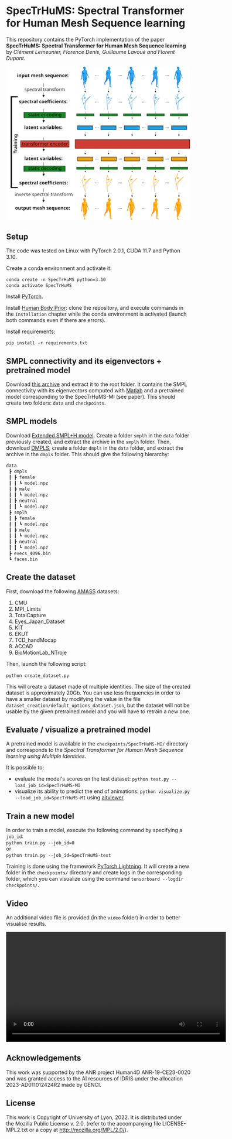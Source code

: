 # SpecTrHuMS: Spectral Transformer for Human Mesh Sequence learning

This repository contains the PyTorch implementation of the paper **SpecTrHuMS: Spectral Transformer for Human Mesh Sequence learning** by *Clément Lemeunier, Florence Denis, Guillaume Lavoué and Florent Dupont*.

<p align="center">
<img src="images/graphical_abstract.jpg" alt="graphical_abstract" width="500"/>
</p>

## Setup

The code was tested on Linux with PyTorch 2.0.1, CUDA 11.7 and Python 3.10.

Create a conda environment and activate it:
```
conda create -n SpecTrHuMS python=3.10
conda activate SpecTrHuMS
```

Install [PyTorch](https://pytorch.org/get-started/locally/).

Install [Human Body Prior](https://github.com/nghorbani/human_body_prior): clone the repository, and execute commands in the `Installation` chapter while the conda environment is activated (launch both commands even if there are errors).

Install requirements:
```
pip install -r requirements.txt
```

## SMPL connectivity and its eigenvectors + pretrained model

Download [this archive](https://drive.google.com/file/d/1blzKhIiMS630qI8t1YaaNYdWZhYt1Rmb/view?usp=sharing) and extract it to the root folder. It contains the SMPL connectivity with its eigenvectors computed with [Matlab](https://fr.mathworks.com/products/matlab.html) and a pretrained model corresponding to the SpecTrHuMS-MI (see paper). This should create two folders: `data` and `checkpoints`.

## SMPL models

Download [Extended SMPL+H model](https://psfiles.is.tuebingen.mpg.de/downloads/mano/smplh-tar-xz). Create a folder `smplh` in the `data` folder previously created, and extract the archive in the `smplh` folder. Then, download [DMPLS](https://download.is.tue.mpg.de/download.php?domain=smpl&sfile=dmpls.tar.xz), create a folder `dmpls` in the `data` folder, and extract the archive in the `dmpls` folder. This should give the following hierarchy:

```
data
 ┣ dmpls
 ┃ ┣ female
 ┃ ┃ ┗ model.npz
 ┃ ┣ male
 ┃ ┃ ┗ model.npz
 ┃ ┣ neutral
 ┃ ┃ ┗ model.npz
 ┣ smplh
 ┃ ┣ female
 ┃ ┃ ┗ model.npz
 ┃ ┣ male
 ┃ ┃ ┗ model.npz
 ┃ ┣ neutral
 ┃ ┃ ┗ model.npz
 ┣ evecs_4096.bin
 ┗ faces.bin
```

## Create the dataset

First, download the following [AMASS](https://amass.is.tue.mpg.de/download.php) datasets: 

1. CMU 
1. MPI_Limits 
1. TotalCapture 
1. Eyes_Japan_Dataset 
1. KIT 
1. EKUT 
1. TCD_handMocap 
1. ACCAD 
1. BioMotionLab_NTroje

Then, launch the following script: 

```python create_dataset.py```

This will create a dataset made of multiple identities. The size of the created dataset is approximately 20Gb. You can use less frequencies in order to have a smaller dataset by modifying the value in the file `dataset_creation/default_options_dataset.json`, but the dataset will not be usable by the given pretrained model and you will have to retrain a new one.

## Evaluate / visualize a pretrained model

A pretrained model is available in the `checkpoints/SpecTrHuMS-MI/` directory and corresponds to the *Spectral Transformer for Human Mesh Sequence learning using Multiple Identities*.

It is possible to: 
- evaluate the model's scores on the test dataset: `python test.py --load_job_id=SpecTrHuMS-MI` 
- visualize its ability to predict the end of animations: `python visualize.py --load_job_id=SpecTrHuMS-MI` using [aitviewer
](https://github.com/eth-ait/aitviewer)

## Train a new model

In order to train a model, execute the following command by specifying a `job_id`: 
<br />
```python train.py --job_id=0 ``` <br />
or <br />
```python train.py --job_id=SpecTrHuMS-test``` 

Training is done using the framework [PyTorch Lightning](https://www.pytorchlightning.ai/index.html). It will create a new folder in the `checkpoints/` directory and create logs in the corresponding folder, which you can visualize using the command `tensorboard --logdir checkpoints/`. 

## Video

An additional video file is provided (in the `video` folder) in order to better visualise results.

<p align="center">
<video width="600" controls>
  <source src="video/SpecTrHuMS.mp4" type="video/mp4">
</video>
</p>

## Acknowledgements
This work was supported by the ANR project Human4D ANR-19-CE23-0020 and was granted access to the AI resources of IDRIS under the allocation 2023-AD011012424R2 made by GENCI.

## License
This work is Copyright of University of Lyon, 2022. It is distributed under the Mozilla Public License v. 2.0. (refer to the accompanying file LICENSE-MPL2.txt or a copy at http://mozilla.org/MPL/2.0/).